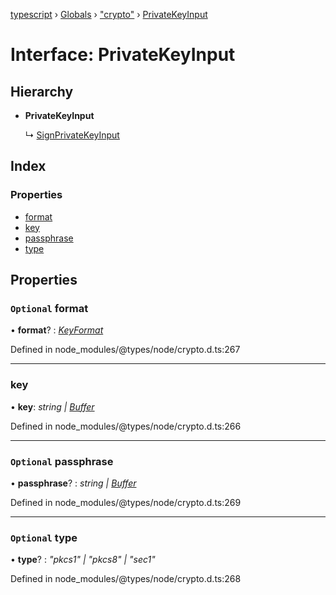[typescript](../README.md) › [Globals](../globals.md) › ["crypto"](../modules/_crypto_.md) › [PrivateKeyInput](_crypto_.privatekeyinput.md)

# Interface: PrivateKeyInput

## Hierarchy

* **PrivateKeyInput**

  ↳ [SignPrivateKeyInput](_crypto_.signprivatekeyinput.md)

## Index

### Properties

* [format](_crypto_.privatekeyinput.md#optional-format)
* [key](_crypto_.privatekeyinput.md#key)
* [passphrase](_crypto_.privatekeyinput.md#optional-passphrase)
* [type](_crypto_.privatekeyinput.md#optional-type)

## Properties

### `Optional` format

• **format**? : *[KeyFormat](../modules/_crypto_.md#keyformat)*

Defined in node_modules/@types/node/crypto.d.ts:267

___

###  key

• **key**: *string | [Buffer](../classes/buffer.md)*

Defined in node_modules/@types/node/crypto.d.ts:266

___

### `Optional` passphrase

• **passphrase**? : *string | [Buffer](../classes/buffer.md)*

Defined in node_modules/@types/node/crypto.d.ts:269

___

### `Optional` type

• **type**? : *"pkcs1" | "pkcs8" | "sec1"*

Defined in node_modules/@types/node/crypto.d.ts:268
